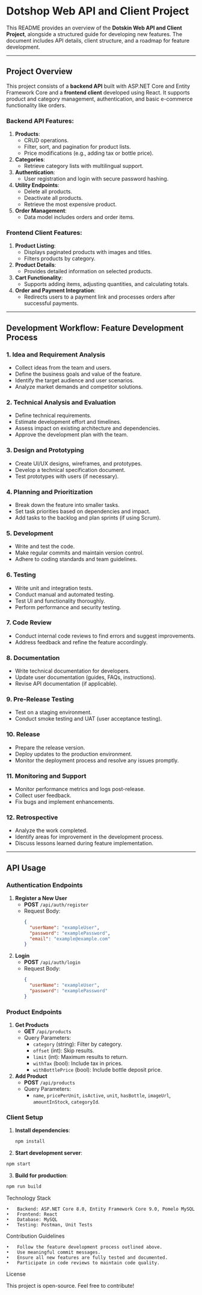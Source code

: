 # Dotshop Web API and Client Project

This README provides an overview of the **Dotskin Web API and Client Project**, alongside a structured guide for developing new features. The document includes API details, client structure, and a roadmap for feature development.

---

## Project Overview

This project consists of a **backend API** built with ASP.NET Core and Entity Framework Core and a **frontend client** developed using React. It supports product and category management, authentication, and basic e-commerce functionality like orders.

### Backend API Features:
1. **Products**:
   - CRUD operations.
   - Filter, sort, and pagination for product lists.
   - Price modifications (e.g., adding tax or bottle price).
2. **Categories**:
   - Retrieve category lists with multilingual support.
3. **Authentication**:
   - User registration and login with secure password hashing.
4. **Utility Endpoints**:
   - Delete all products.
   - Deactivate all products.
   - Retrieve the most expensive product.
5. **Order Management**:
   - Data model includes orders and order items.

### Frontend Client Features:
1. **Product Listing**:
   - Displays paginated products with images and titles.
   - Filters products by category.
2. **Product Details**:
   - Provides detailed information on selected products.
3. **Cart Functionality**:
   - Supports adding items, adjusting quantities, and calculating totals.
4. **Order and Payment Integration**:
   - Redirects users to a payment link and processes orders after successful payments.

---

## Development Workflow: Feature Development Process

### 1. **Idea and Requirement Analysis**
- Collect ideas from the team and users.
- Define the business goals and value of the feature.
- Identify the target audience and user scenarios.
- Analyze market demands and competitor solutions.

### 2. **Technical Analysis and Evaluation**
- Define technical requirements.
- Estimate development effort and timelines.
- Assess impact on existing architecture and dependencies.
- Approve the development plan with the team.

### 3. **Design and Prototyping**
- Create UI/UX designs, wireframes, and prototypes.
- Develop a technical specification document.
- Test prototypes with users (if necessary).

### 4. **Planning and Prioritization**
- Break down the feature into smaller tasks.
- Set task priorities based on dependencies and impact.
- Add tasks to the backlog and plan sprints (if using Scrum).

### 5. **Development**
- Write and test the code.
- Make regular commits and maintain version control.
- Adhere to coding standards and team guidelines.

### 6. **Testing**
- Write unit and integration tests.
- Conduct manual and automated testing.
- Test UI and functionality thoroughly.
- Perform performance and security testing.

### 7. **Code Review**
- Conduct internal code reviews to find errors and suggest improvements.
- Address feedback and refine the feature accordingly.

### 8. **Documentation**
- Write technical documentation for developers.
- Update user documentation (guides, FAQs, instructions).
- Revise API documentation (if applicable).

### 9. **Pre-Release Testing**
- Test on a staging environment.
- Conduct smoke testing and UAT (user acceptance testing).

### 10. **Release**
- Prepare the release version.
- Deploy updates to the production environment.
- Monitor the deployment process and resolve any issues promptly.

### 11. **Monitoring and Support**
- Monitor performance metrics and logs post-release.
- Collect user feedback.
- Fix bugs and implement enhancements.

### 12. **Retrospective**
- Analyze the work completed.
- Identify areas for improvement in the development process.
- Discuss lessons learned during feature implementation.

---

## API Usage

### Authentication Endpoints
1. **Register a New User**
   - **POST** `/api/auth/register`
   - Request Body:
     ```json
     {
       "userName": "exampleUser",
       "password": "examplePassword",
       "email": "example@example.com"
     }
     ```
2. **Login**
   - **POST** `/api/auth/login`
   - Request Body:
     ```json
     {
       "userName": "exampleUser",
       "password": "examplePassword"
     }
     ```

### Product Endpoints
1. **Get Products**
   - **GET** `/api/products`
   - Query Parameters:
     - `category` (string): Filter by category.
     - `offset` (int): Skip results.
     - `limit` (int): Maximum results to return.
     - `withTax` (bool): Include tax in prices.
     - `withBottlePrice` (bool): Include bottle deposit price.
2. **Add Product**
   - **POST** `/api/products`
   - Query Parameters:
     - `name`, `pricePerUnit`, `isActive`, `unit`, `hasBottle`, `imageUrl`, `amountInStock`, `categoryId`.

### Client Setup
1. **Install dependencies**:
   ```bash
   npm install
   ```
2. **Start development server**:
```bash
npm start
 ```

3. **Build for production**:
```bash
npm run build
```
Technology Stack

	•	Backend: ASP.NET Core 8.0, Entity Framework Core 9.0, Pomelo MySQL
	•	Frontend: React
	•	Database: MySQL
	•	Testing: Postman, Unit Tests

Contribution Guidelines

	•	Follow the feature development process outlined above.
	•	Use meaningful commit messages.
	•	Ensure all new features are fully tested and documented.
	•	Participate in code reviews to maintain code quality.

License

This project is open-source. Feel free to contribute!


